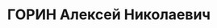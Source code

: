 ---
title: ГОРИН Алексей Николаевич
description: "Род. в 1888, Северная обл. Проживал: г. Енисейск. Ссыльный. Рабочий\
  \ на хлебозаводе \n  Арестован 28.04.1936. Обв.: террористическая деятельность.\
  \ Приговор: ВК ВС СССР, 19.04.1937 – ВМН. Расстрелян 19.04.1937, в г. Красноярске.\
  \ \n  Реабилитирован ВК ВС СССР 24.09.1959"
---